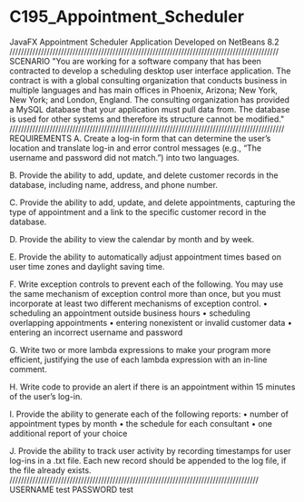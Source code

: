 # C195_Appointment_Scheduler
JavaFX Appointment Scheduler Application
Developed on NetBeans 8.2
//////////////////////////////////////////////////////////////////////////////////////////////
SCENARIO
"You are working for a software company that has been contracted to develop a scheduling desktop user interface application. 
The contract is with a global consulting organization that conducts business in multiple languages and has main offices in 
Phoenix, Arizona; New York, New York; and London, England. The consulting organization has provided a MySQL database that your 
application must pull data from. The database is used for other systems and therefore its structure cannot be modified."
////////////////////////////////////////////////////////////////////////////////////////////////
REQUIREMENTS
A.   Create a log-in form that can determine the user’s location and translate log-in and error control messages 
(e.g., “The username and password did not match.”) into two languages.

B.   Provide the ability to add, update, and delete customer records in the database, including name, address, and phone number.

C.   Provide the ability to add, update, and delete appointments, capturing the type of appointment and a link to the 
specific customer record in the database.

D.   Provide the ability to view the calendar by month and by week.

E.    Provide the ability to automatically adjust appointment times based on user time zones and daylight saving time.

F.   Write exception controls to prevent each of the following. You may use the same mechanism of exception control 
more than once, but you must incorporate at least  two different mechanisms of exception control.
•   scheduling an appointment outside business hours
•   scheduling overlapping appointments
•   entering nonexistent or invalid customer data
•   entering an incorrect username and password

G.  Write two or more lambda expressions to make your program more efficient, justifying the use of each lambda expression 
with an in-line comment.

H.   Write code to provide an alert if there is an appointment within 15 minutes of the user’s log-in.

I.   Provide the ability to generate each of the following reports:
•   number of appointment types by month
•   the schedule for each consultant
•   one additional report of your choice

J.   Provide the ability to track user activity by recording timestamps for user log-ins in a .txt file. 
Each new record should be appended to the log file, if the file already exists.
///////////////////////////////////////////////////////////////////////////////////////
USERNAME test
PASSWORD test
